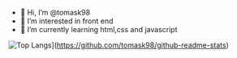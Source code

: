 - 👋 Hi, I’m @tomask98
- 👀 I’m interested in front end
- 🌱 I’m currently learning html,css and javascript

![Top Langs](https://github-readme-stats.vercel.app/api/top-langs/?username=tomask98&bg_color=000000&text_color=FFFFFF&title_color=159E4A&langs_count=10&card_width=1000&layout=compact)](https://github.com/tomask98/github-readme-stats)

<!---
tomask98/tomask98 is a ✨ special ✨ repository because its `README.md` (this file) appears on your GitHub profile.
You can click the Preview link to take a look at your changes.
--->
